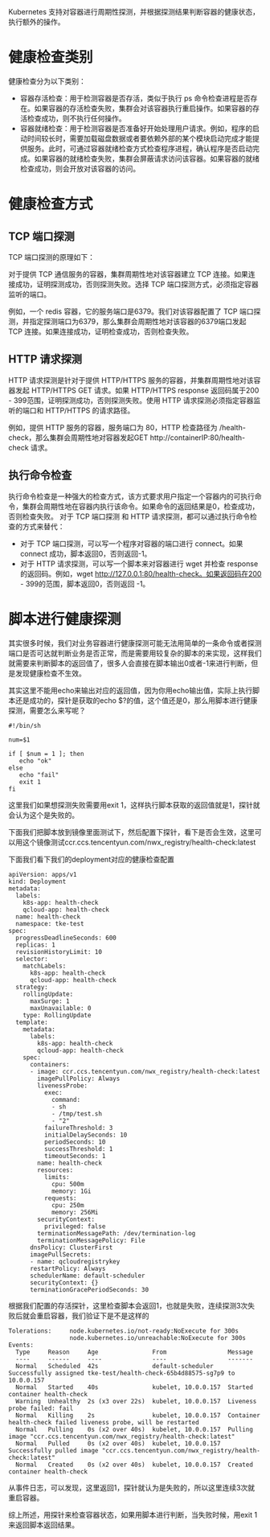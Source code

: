 Kubernetes 支持对容器进行周期性探测，并根据探测结果判断容器的健康状态，执行额外的操作。

# 健康检查类别

健康检查分为以下类别：

* 容器存活检查：用于检测容器是否存活，类似于执行 ps 命令检查进程是否存在。如果容器的存活检查失败，集群会对该容器执行重启操作。如果容器的存活检查成功，则不执行任何操作。
* 容器就绪检查：用于检测容器是否准备好开始处理用户请求。例如，程序的启动时间较长时，需要加载磁盘数据或者要依赖外部的某个模块启动完成才能提供服务。此时，可通过容器就绪检查方式检查程序进程，确认程序是否启动完成。如果容器的就绪检查失败，集群会屏蔽请求访问该容器。如果容器的就绪检查成功，则会开放对该容器的访问。

# 健康检查方式

## TCP 端口探测

TCP 端口探测的原理如下：

对于提供 TCP 通信服务的容器，集群周期性地对该容器建立 TCP 连接。如果连接成功，证明探测成功，否则探测失败。选择 TCP 端口探测方式，必须指定容器监听的端口。

例如，一个 redis 容器，它的服务端口是6379。我们对该容器配置了 TCP 端口探测，并指定探测端口为6379，那么集群会周期性地对该容器的6379端口发起 TCP 连接。如果连接成功，证明检查成功，否则检查失败。


## HTTP 请求探测

HTTP 请求探测是针对于提供 HTTP/HTTPS 服务的容器，并集群周期性地对该容器发起 HTTP/HTTPS GET 请求。如果 HTTP/HTTPS response 返回码属于200 - 399范围，证明探测成功，否则探测失败。使用 HTTP 请求探测必须指定容器监听的端口和 HTTP/HTTPS 的请求路径。

例如，提供 HTTP 服务的容器，服务端口为 80，HTTP 检查路径为 /health-check，那么集群会周期性地对容器发起GET http://containerIP:80/health-check 请求。

## 执行命令检查

执行命令检查是一种强大的检查方式，该方式要求用户指定一个容器内的可执行命令，集群会周期性地在容器内执行该命令。如果命令的返回结果是0，检查成功，否则检查失败。
对于 TCP 端口探测 和 HTTP 请求探测，都可以通过执行命令检查的方式来替代：

* 对于 TCP 端口探测，可以写一个程序对容器的端口进行 connect。如果 connect 成功，脚本返回0，否则返回-1。
* 对于 HTTP 请求探测，可以写一个脚本来对容器进行 wget 并检查 response 的返回码。例如，wget http://127.0.0.1:80/health-check。如果返回码在200 - 399的范围，脚本返回0，否则返回 -1。

# 脚本进行健康探测

其实很多时候，我们对业务容器进行健康探测可能无法用简单的一条命令或者探测端口是否可达就判断业务是否正常，而是需要用较复杂的脚本的来实现，这样我们就需要来判断脚本的返回值了，很多人会直接在脚本输出0或者-1来进行判断，但是发现健康检查不生效。

其实这里不能用echo来输出对应的返回值，因为你用echo输出值，实际上执行脚本还是成功的，探针是获取的echo $?的值，这个值还是0，那么用脚本进行健康探测，需要怎么来写呢？

```
#!/bin/sh

num=$1

if [ $num = 1 ]; then
   echo "ok"
else
   echo "fail"
   exit 1
fi
```

这里我们如果想探测失败需要用exit 1，这样执行脚本获取的返回值就是1，探针就会认为这个是失败的。

下面我们把脚本放到镜像里面测试下，然后配置下探针，看下是否会生效，这里可以用这个镜像测试ccr.ccs.tencentyun.com/nwx_registry/health-check:latest

下面我们看下我们的deployment对应的健康检查配置

```
apiVersion: apps/v1
kind: Deployment
metadata:
  labels:
    k8s-app: health-check
    qcloud-app: health-check
  name: health-check
  namespace: tke-test
spec:
  progressDeadlineSeconds: 600
  replicas: 1
  revisionHistoryLimit: 10
  selector:
    matchLabels:
      k8s-app: health-check
      qcloud-app: health-check
  strategy:
    rollingUpdate:
      maxSurge: 1
      maxUnavailable: 0
    type: RollingUpdate
  template:
    metadata:
      labels:
        k8s-app: health-check
        qcloud-app: health-check
    spec:
      containers:
      - image: ccr.ccs.tencentyun.com/nwx_registry/health-check:latest
        imagePullPolicy: Always
        livenessProbe:
          exec:
            command:
            - sh
            - /tmp/test.sh
            - "2"
          failureThreshold: 3
          initialDelaySeconds: 10
          periodSeconds: 10
          successThreshold: 1
          timeoutSeconds: 1
        name: health-check
        resources:
          limits:
            cpu: 500m
            memory: 1Gi
          requests:
            cpu: 250m
            memory: 256Mi
        securityContext:
          privileged: false
        terminationMessagePath: /dev/termination-log
        terminationMessagePolicy: File
      dnsPolicy: ClusterFirst
      imagePullSecrets:
      - name: qcloudregistrykey
      restartPolicy: Always
      schedulerName: default-scheduler
      securityContext: {}
      terminationGracePeriodSeconds: 30
```

根据我们配置的存活探针，这里检查脚本会返回1，也就是失败，连续探测3次失败后就会重启容器，我们验证下是不是这样的

```
Tolerations:     node.kubernetes.io/not-ready:NoExecute for 300s
                 node.kubernetes.io/unreachable:NoExecute for 300s
Events:
  Type     Reason     Age               From                 Message
  ----     ------     ----              ----                 -------
  Normal   Scheduled  42s               default-scheduler    Successfully assigned tke-test/health-check-65b4d88575-sg7p9 to 10.0.0.157
  Normal   Started    40s               kubelet, 10.0.0.157  Started container health-check
  Warning  Unhealthy  2s (x3 over 22s)  kubelet, 10.0.0.157  Liveness probe failed: fail
  Normal   Killing    2s                kubelet, 10.0.0.157  Container health-check failed liveness probe, will be restarted
  Normal   Pulling    0s (x2 over 40s)  kubelet, 10.0.0.157  Pulling image "ccr.ccs.tencentyun.com/nwx_registry/health-check:latest"
  Normal   Pulled     0s (x2 over 40s)  kubelet, 10.0.0.157  Successfully pulled image "ccr.ccs.tencentyun.com/nwx_registry/health-check:latest"
  Normal   Created    0s (x2 over 40s)  kubelet, 10.0.0.157  Created container health-check
```

从事件日志，可以发现，这里返回1，探针就认为是失败的，所以这里连续3次就重启容器。

综上所述，用探针来检查容器状态，如果用脚本进行判断，当失败时候，用exit 1来返回脚本返回结果。
